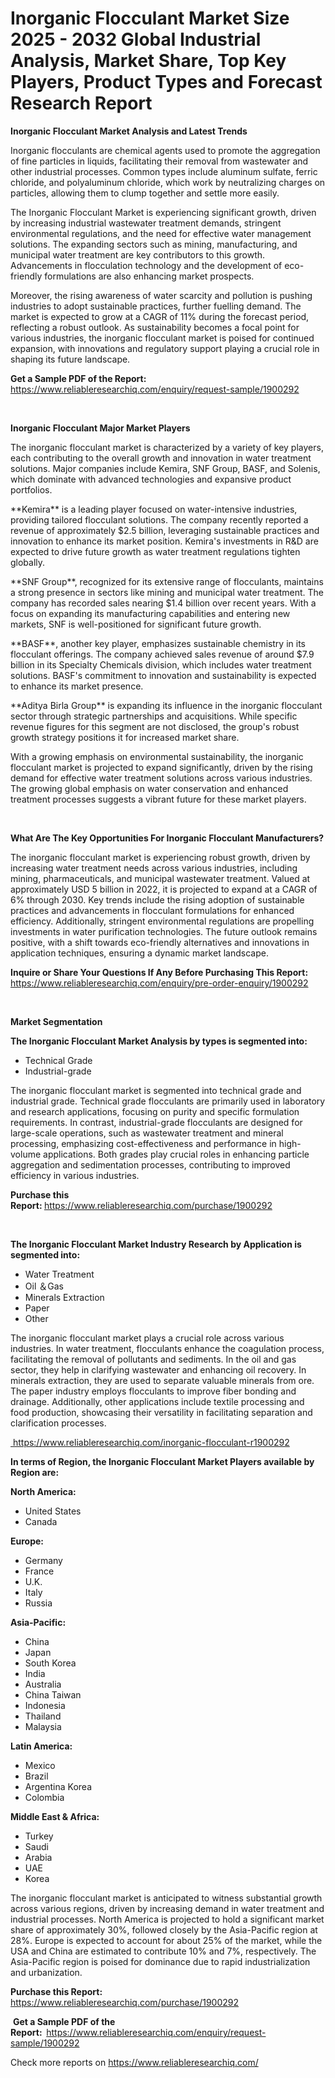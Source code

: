 <p><h1>Inorganic Flocculant Market Size 2025 - 2032 Global Industrial Analysis, Market Share, Top Key Players, Product Types and Forecast Research Report</h1></p><p><strong>Inorganic Flocculant Market Analysis and Latest Trends</strong></p>
<p><p>Inorganic flocculants are chemical agents used to promote the aggregation of fine particles in liquids, facilitating their removal from wastewater and other industrial processes. Common types include aluminum sulfate, ferric chloride, and polyaluminum chloride, which work by neutralizing charges on particles, allowing them to clump together and settle more easily.</p><p>The Inorganic Flocculant Market is experiencing significant growth, driven by increasing industrial wastewater treatment demands, stringent environmental regulations, and the need for effective water management solutions. The expanding sectors such as mining, manufacturing, and municipal water treatment are key contributors to this growth. Advancements in flocculation technology and the development of eco-friendly formulations are also enhancing market prospects.</p><p>Moreover, the rising awareness of water scarcity and pollution is pushing industries to adopt sustainable practices, further fuelling demand. The market is expected to grow at a CAGR of 11% during the forecast period, reflecting a robust outlook. As sustainability becomes a focal point for various industries, the inorganic flocculant market is poised for continued expansion, with innovations and regulatory support playing a crucial role in shaping its future landscape.</p></p>
<p><strong>Get a Sample PDF of the Report:&nbsp;</strong> <a href="https://www.reliableresearchiq.com/enquiry/request-sample/1900292?utm_campaign=904&utm_medium=2&utm_source=Github&utm_content=ia&utm_term=31012025&utm_id=inorganic-flocculant">https://www.reliableresearchiq.com/enquiry/request-sample/1900292</a></p>
<p>&nbsp;</p>
<p><strong>Inorganic Flocculant Major Market Players</strong></p>
<p><p>The inorganic flocculant market is characterized by a variety of key players, each contributing to the overall growth and innovation in water treatment solutions. Major companies include Kemira, SNF Group, BASF, and Solenis, which dominate with advanced technologies and expansive product portfolios.</p><p>**Kemira** is a leading player focused on water-intensive industries, providing tailored flocculant solutions. The company recently reported a revenue of approximately $2.5 billion, leveraging sustainable practices and innovation to enhance its market position. Kemira's investments in R&D are expected to drive future growth as water treatment regulations tighten globally.</p><p>**SNF Group**, recognized for its extensive range of flocculants, maintains a strong presence in sectors like mining and municipal water treatment. The company has recorded sales nearing $1.4 billion over recent years. With a focus on expanding its manufacturing capabilities and entering new markets, SNF is well-positioned for significant future growth.</p><p>**BASF**, another key player, emphasizes sustainable chemistry in its flocculant offerings. The company achieved sales revenue of around $7.9 billion in its Specialty Chemicals division, which includes water treatment solutions. BASF's commitment to innovation and sustainability is expected to enhance its market presence.</p><p>**Aditya Birla Group** is expanding its influence in the inorganic flocculant sector through strategic partnerships and acquisitions. While specific revenue figures for this segment are not disclosed, the group's robust growth strategy positions it for increased market share.</p><p>With a growing emphasis on environmental sustainability, the inorganic flocculant market is projected to expand significantly, driven by the rising demand for effective water treatment solutions across various industries. The growing global emphasis on water conservation and enhanced treatment processes suggests a vibrant future for these market players.</p></p>
<p>&nbsp;</p>
<p><strong>What Are The Key Opportunities For Inorganic Flocculant Manufacturers?</strong></p>
<p><p>The inorganic flocculant market is experiencing robust growth, driven by increasing water treatment needs across various industries, including mining, pharmaceuticals, and municipal wastewater treatment. Valued at approximately USD 5 billion in 2022, it is projected to expand at a CAGR of 6% through 2030. Key trends include the rising adoption of sustainable practices and advancements in flocculant formulations for enhanced efficiency. Additionally, stringent environmental regulations are propelling investments in water purification technologies. The future outlook remains positive, with a shift towards eco-friendly alternatives and innovations in application techniques, ensuring a dynamic market landscape.</p></p>
<p><strong>Inquire or Share Your Questions If Any Before Purchasing This Report:</strong> <a href="https://www.reliableresearchiq.com/enquiry/pre-order-enquiry/1900292?utm_campaign=904&utm_medium=2&utm_source=Github&utm_content=ia&utm_term=31012025&utm_id=inorganic-flocculant">https://www.reliableresearchiq.com/enquiry/pre-order-enquiry/1900292</a></p>
<p>&nbsp;</p>
<p><strong>Market Segmentation</strong></p>
<p><strong>The Inorganic Flocculant Market Analysis by types is segmented into:</strong></p>
<p><ul><li>Technical Grade</li><li>Industrial-grade</li></ul></p>
<p><p>The inorganic flocculant market is segmented into technical grade and industrial grade. Technical grade flocculants are primarily used in laboratory and research applications, focusing on purity and specific formulation requirements. In contrast, industrial-grade flocculants are designed for large-scale operations, such as wastewater treatment and mineral processing, emphasizing cost-effectiveness and performance in high-volume applications. Both grades play crucial roles in enhancing particle aggregation and sedimentation processes, contributing to improved efficiency in various industries.</p></p>
<p><strong>Purchase this Report:&nbsp;</strong><a href="https://www.reliableresearchiq.com/purchase/1900292?utm_campaign=904&utm_medium=2&utm_source=Github&utm_content=ia&utm_term=31012025&utm_id=inorganic-flocculant">https://www.reliableresearchiq.com/purchase/1900292</a></p>
<p>&nbsp;</p>
<p><strong>The Inorganic Flocculant Market Industry Research by Application is segmented into:</strong></p>
<p><ul><li>Water Treatment</li><li>Oil ＆Gas</li><li>Minerals Extraction</li><li>Paper</li><li>Other</li></ul></p>
<p><p>The inorganic flocculant market plays a crucial role across various industries. In water treatment, flocculants enhance the coagulation process, facilitating the removal of pollutants and sediments. In the oil and gas sector, they help in clarifying wastewater and enhancing oil recovery. In minerals extraction, they are used to separate valuable minerals from ore. The paper industry employs flocculants to improve fiber bonding and drainage. Additionally, other applications include textile processing and food production, showcasing their versatility in facilitating separation and clarification processes.</p></p>
<p><a href="https://www.reliableresearchiq.com/inorganic-flocculant-r1900292?utm_campaign=904&utm_medium=2&utm_source=Github&utm_content=ia&utm_term=31012025&utm_id=inorganic-flocculant">&nbsp;https://www.reliableresearchiq.com/inorganic-flocculant-r1900292</a></p>
<p><strong>In terms of Region, the Inorganic Flocculant Market Players available by Region are:</strong></p>
<p>
    <p> <strong> North America: </strong>
        <ul>
            <li>United States</li>
            <li>Canada</li>
        </ul>
        </p> 
    <p> <strong> Europe: </strong>
        <ul>
            <li>Germany</li>
            <li>France</li>
            <li>U.K.</li>
            <li>Italy</li>
            <li>Russia</li>
        </ul>
        </p> 
    <p> <strong> Asia-Pacific: </strong>
        <ul>
            <li>China</li>
            <li>Japan</li>
            <li>South Korea</li>
            <li>India</li>
            <li>Australia</li>
            <li>China Taiwan</li>
            <li>Indonesia</li>
            <li>Thailand</li>
            <li>Malaysia</li>
        </ul>
        </p> 
    <p> <strong> Latin America: </strong>
        <ul>
            <li>Mexico</li>
            <li>Brazil</li>
            <li>Argentina Korea</li>
            <li>Colombia</li>
        </ul>
        </p> 
    <p> <strong> Middle East & Africa: </strong>
        <ul>
            <li>Turkey</li>
            <li>Saudi</li>
            <li>Arabia</li>
            <li>UAE</li>
            <li>Korea</li>
        </ul>
    </p>
    </p>
<p><p>The inorganic flocculant market is anticipated to witness substantial growth across various regions, driven by increasing demand in water treatment and industrial processes. North America is projected to hold a significant market share of approximately 30%, followed closely by the Asia-Pacific region at 28%. Europe is expected to account for about 25% of the market, while the USA and China are estimated to contribute 10% and 7%, respectively. The Asia-Pacific region is poised for dominance due to rapid industrialization and urbanization.</p></p>
<p><strong>Purchase this Report: </strong><a href="https://www.reliableresearchiq.com/purchase/1900292?utm_campaign=904&utm_medium=2&utm_source=Github&utm_content=ia&utm_term=31012025&utm_id=inorganic-flocculant">https://www.reliableresearchiq.com/purchase/1900292</a></p>
<p>&nbsp;<strong>Get a Sample PDF of the Report:&nbsp;&nbsp;</strong><a href="https://www.reliableresearchiq.com/enquiry/request-sample/1900292?utm_campaign=904&utm_medium=2&utm_source=Github&utm_content=ia&utm_term=31012025&utm_id=inorganic-flocculant">https://www.reliableresearchiq.com/enquiry/request-sample/1900292</a></p>
<p><strong></strong></p>
<p>Check more reports on <a href="https://www.reliableresearchiq.com/?utm_campaign=904&utm_medium=2&utm_source=Github&utm_content=ia&utm_term=31012025&utm_id=inorganic-flocculant">https://www.reliableresearchiq.com/</a></p>